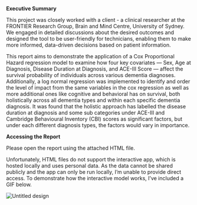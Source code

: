 **Executive Summary**

This project was closely worked with a client - a clinical researcher at the FRONTIER Research Group, Brain and Mind Centre, University of Sydney. We engaged in detailed discussions about the desired outcomes and designed the tool to be user-friendly for technicians, enabling them to make more informed, data-driven decisions based on patient information.

This report aims to demonstrate the application of a Cox Proportional Hazard regression model to examine how four key covariates — Sex, Age at Diagnosis, Disease Duration at Diagnosis, and ACE-III Score — affect the survival probability of individuals across various dementia diagnoses. Additionally, a log normal regression was implemented to identify and order the level of impact from the same variables in the cox regression as well as more additional ones like cognitive and behavioral has on survival, both holistically across all dementia types and within each specific dementia diagnosis. It was found that the holistic approach has labelled the disease duration at diagnosis and some sub categories under ACE-III and Cambridge Behavioural Inventory (CBI) scores as significant factors, but under each different diagnosis types, the factors would vary in importance.

**Accessing the Report**

Please open the report using the attached HTML file.

Unfortunately, HTML files do not support the interactive app, which is hosted locally and uses personal data. As the data cannot be shared publicly and the app can only be run locally, I’m unable to provide direct access. To demonstrate how the interactive model works, I’ve included a GIF below.

![Untitled design](https://github.com/user-attachments/assets/da0aa405-d2a6-458b-a410-39190f320e12)
